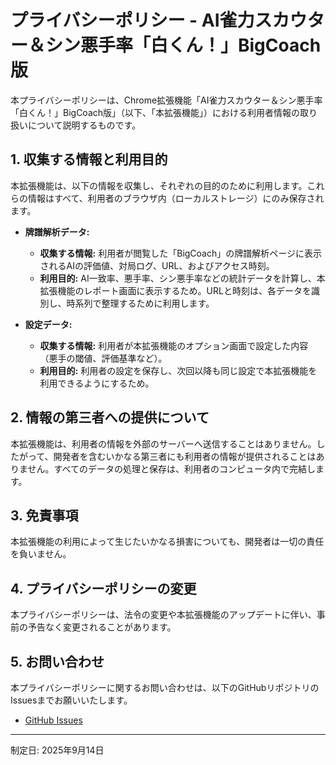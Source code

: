 # プライバシーポリシー - AI雀力スカウター＆シン悪手率「白くん！」BigCoach版

本プライバシーポリシーは、Chrome拡張機能「AI雀力スカウター＆シン悪手率「白くん！」BigCoach版」（以下、「本拡張機能」）における利用者情報の取り扱いについて説明するものです。

## 1. 収集する情報と利用目的

本拡張機能は、以下の情報を収集し、それぞれの目的のために利用します。これらの情報はすべて、利用者のブラウザ内（ローカルストレージ）にのみ保存されます。

- **牌譜解析データ:**
  - **収集する情報:** 利用者が閲覧した「BigCoach」の牌譜解析ページに表示されるAIの評価値、対局ログ、URL、およびアクセス時刻。
  - **利用目的:** AI一致率、悪手率、シン悪手率などの統計データを計算し、本拡張機能のレポート画面に表示するため。URLと時刻は、各データを識別し、時系列で整理するために利用します。

- **設定データ:**
  - **収集する情報:** 利用者が本拡張機能のオプション画面で設定した内容（悪手の閾値、評価基準など）。
  - **利用目的:** 利用者の設定を保存し、次回以降も同じ設定で本拡張機能を利用できるようにするため。

## 2. 情報の第三者への提供について

本拡張機能は、利用者の情報を外部のサーバーへ送信することはありません。したがって、開発者を含むいかなる第三者にも利用者の情報が提供されることはありません。すべてのデータの処理と保存は、利用者のコンピュータ内で完結します。

## 3. 免責事項

本拡張機能の利用によって生じたいかなる損害についても、開発者は一切の責任を負いません。

## 4. プライバシーポリシーの変更

本プライバシーポリシーは、法令の変更や本拡張機能のアップデートに伴い、事前の予告なく変更されることがあります。

## 5. お問い合わせ

本プライバシーポリシーに関するお問い合わせは、以下のGitHubリポジトリのIssuesまでお願いいたします。

- [GitHub Issues](https://github.com/SayanoYuta/Shirokun-BigCoach-Extension/issues)

---
制定日: 2025年9月14日

